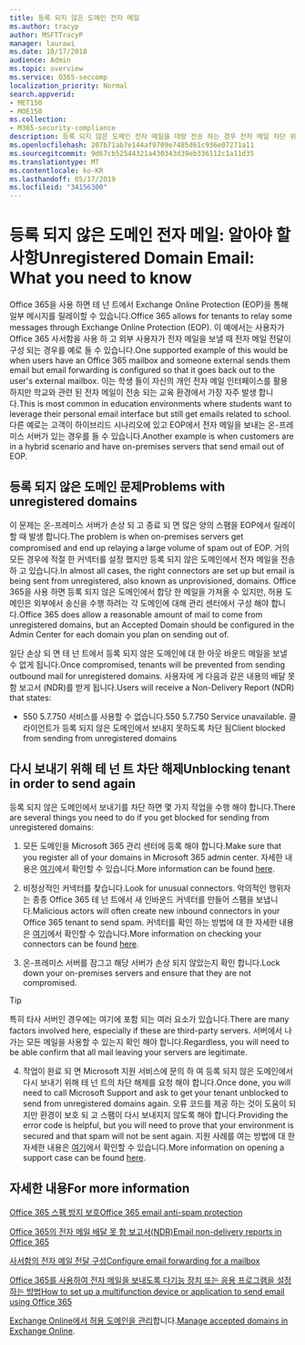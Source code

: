 ```yaml
---
title: 등록 되지 않은 도메인 전자 메일
ms.author: tracyp
author: MSFTTracyP
manager: laurawi
ms.date: 10/17/2018
audience: Admin
ms.topic: overview
ms.service: O365-seccomp
localization_priority: Normal
search.appverid:
- MET150
- MOE150
ms.collection:
- M365-security-compliance
description: 등록 되지 않은 도메인 전자 메일을 대량 전송 하는 경우 전자 메일 차단 위험이 실행 됩니다. 자세한 내용은이 문서를 참조 하세요.
ms.openlocfilehash: 207b71ab7e144af9709e7485d61c936e07271a11
ms.sourcegitcommit: 9d67cb52544321a430343d39eb336112c1a11d35
ms.translationtype: MT
ms.contentlocale: ko-KR
ms.lasthandoff: 05/17/2019
ms.locfileid: "34156300"
---
```

# <a name="unregistered-domain-email-what-you-need-to-know"></a><span data-ttu-id="35dea-104">등록 되지 않은 도메인 전자 메일: 알아야 할 사항</span><span class="sxs-lookup"><span data-stu-id="35dea-104">Unregistered Domain Email: What you need to know</span></span>

<span data-ttu-id="35dea-105">Office 365을 사용 하면 테 넌 트에서 Exchange Online Protection (EOP)을 통해 일부 메시지를 릴레이할 수 있습니다.</span><span class="sxs-lookup"><span data-stu-id="35dea-105">Office 365 allows for tenants to relay some messages through Exchange Online Protection (EOP).</span></span> <span data-ttu-id="35dea-106">이 예에서는 사용자가 Office 365 사서함을 사용 하 고 외부 사용자가 전자 메일을 보낼 때 전자 메일 전달이 구성 되는 경우를 예로 들 수 있습니다.</span><span class="sxs-lookup"><span data-stu-id="35dea-106">One supported example of this would be when users have an Office 365 mailbox and someone external sends them email but email forwarding is configured so that it goes back out to the user's external mailbox.</span></span> <span data-ttu-id="35dea-107">이는 학생 들이 자신의 개인 전자 메일 인터페이스를 활용 하지만 학교와 관련 된 전자 메일이 전송 되는 교육 환경에서 가장 자주 발생 합니다.</span><span class="sxs-lookup"><span data-stu-id="35dea-107">This is most common in education environments where students want to leverage their personal email interface but still get emails related to school.</span></span> <span data-ttu-id="35dea-108">다른 예로는 고객이 하이브리드 시나리오에 있고 EOP에서 전자 메일을 보내는 온-프레미스 서버가 있는 경우를 들 수 있습니다.</span><span class="sxs-lookup"><span data-stu-id="35dea-108">Another example is when customers are in a hybrid scenario and have on-premises servers that send email out of EOP.</span></span>

## <a name="problems-with-unregistered-domains"></a><span data-ttu-id="35dea-109">등록 되지 않은 도메인 문제</span><span class="sxs-lookup"><span data-stu-id="35dea-109">Problems with unregistered domains</span></span>

<span data-ttu-id="35dea-110">이 문제는 온-프레미스 서버가 손상 되 고 종료 되 면 많은 양의 스팸을 EOP에서 릴레이할 때 발생 합니다.</span><span class="sxs-lookup"><span data-stu-id="35dea-110">The problem is when on-premises servers get compromised and end up relaying a large volume of spam out of EOP.</span></span> <span data-ttu-id="35dea-111">거의 모든 경우에 적절 한 커넥터를 설정 했지만 등록 되지 않은 도메인에서 전자 메일을 전송 하 고 있습니다.</span><span class="sxs-lookup"><span data-stu-id="35dea-111">In almost all cases, the right connectors are set up but email is being sent from unregistered, also known as unprovisioned, domains.</span></span> <span data-ttu-id="35dea-112">Office 365을 사용 하면 등록 되지 않은 도메인에서 합당 한 메일을 가져올 수 있지만, 허용 도메인은 외부에서 송신을 수행 하려는 각 도메인에 대해 관리 센터에서 구성 해야 합니다.</span><span class="sxs-lookup"><span data-stu-id="35dea-112">Office 365 does allow a reasonable amount of mail to come from unregistered domains, but an Accepted Domain should be configured in the Admin Center for each domain you plan on sending out of.</span></span>

<span data-ttu-id="35dea-113">일단 손상 되 면 테 넌 트에서 등록 되지 않은 도메인에 대 한 아웃 바운드 메일을 보낼 수 없게 됩니다.</span><span class="sxs-lookup"><span data-stu-id="35dea-113">Once compromised, tenants will be prevented from sending outbound mail for unregistered domains.</span></span> <span data-ttu-id="35dea-114">사용자에 게 다음과 같은 내용의 배달 못 함 보고서 (NDR)를 받게 됩니다.</span><span class="sxs-lookup"><span data-stu-id="35dea-114">Users will receive a Non-Delivery Report (NDR) that states:</span></span>

- <span data-ttu-id="35dea-115">550 5.7.750 서비스를 사용할 수 없습니다.</span><span class="sxs-lookup"><span data-stu-id="35dea-115">550 5.7.750 Service unavailable.</span></span> <span data-ttu-id="35dea-116">클라이언트가 등록 되지 않은 도메인에서 보내지 못하도록 차단 됨</span><span class="sxs-lookup"><span data-stu-id="35dea-116">Client blocked from sending from unregistered domains</span></span>

## <a name="unblocking-tenant-in-order-to-send-again"></a><span data-ttu-id="35dea-117">다시 보내기 위해 테 넌 트 차단 해제</span><span class="sxs-lookup"><span data-stu-id="35dea-117">Unblocking tenant in order to send again</span></span>

<span data-ttu-id="35dea-118">등록 되지 않은 도메인에서 보내기를 차단 하면 몇 가지 작업을 수행 해야 합니다.</span><span class="sxs-lookup"><span data-stu-id="35dea-118">There are several things you need to do if you get blocked for sending from unregistered domains:</span></span>

1. <span data-ttu-id="35dea-119">모든 도메인을 Microsoft 365 관리 센터에 등록 해야 합니다.</span><span class="sxs-lookup"><span data-stu-id="35dea-119">Make sure that you register all of your domains in Microsoft 365 admin center.</span></span> <span data-ttu-id="35dea-120">자세한 내용은 [여기](https://docs.microsoft.com/en-us/exchange/mail-flow-best-practices/manage-accepted-domains/manage-accepted-domains)에서 확인할 수 있습니다.</span><span class="sxs-lookup"><span data-stu-id="35dea-120">More information can be found [here](https://docs.microsoft.com/en-us/exchange/mail-flow-best-practices/manage-accepted-domains/manage-accepted-domains).</span></span>

2. <span data-ttu-id="35dea-121">비정상적인 커넥터를 찾습니다.</span><span class="sxs-lookup"><span data-stu-id="35dea-121">Look for unusual connectors.</span></span> <span data-ttu-id="35dea-122">악의적인 행위자는 종종 Office 365 테 넌 트에서 새 인바운드 커넥터를 만들어 스팸을 보냅니다.</span><span class="sxs-lookup"><span data-stu-id="35dea-122">Malicious actors will often create new inbound connectors in your Office 365 tenant to send spam.</span></span> <span data-ttu-id="35dea-123">커넥터를 확인 하는 방법에 대 한 자세한 내용은 [여기](https://docs.microsoft.com/en-us/powershell/module/exchange/mail-flow/get-inboundconnector?view=exchange-ps)에서 확인할 수 있습니다.</span><span class="sxs-lookup"><span data-stu-id="35dea-123">More information on checking your connectors can be found [here](https://docs.microsoft.com/en-us/powershell/module/exchange/mail-flow/get-inboundconnector?view=exchange-ps).</span></span> 

3. <span data-ttu-id="35dea-124">온-프레미스 서버를 잠그고 해당 서버가 손상 되지 않았는지 확인 합니다.</span><span class="sxs-lookup"><span data-stu-id="35dea-124">Lock down your on-premises servers and ensure that they are not compromised.</span></span>

> [!TIP]
> <span data-ttu-id="35dea-125">특히 타사 서버인 경우에는 여기에 포함 되는 여러 요소가 있습니다.</span><span class="sxs-lookup"><span data-stu-id="35dea-125">There are many factors involved here, especially if these are third-party servers.</span></span> <span data-ttu-id="35dea-126">서버에서 나가는 모든 메일을 사용할 수 있는지 확인 해야 합니다.</span><span class="sxs-lookup"><span data-stu-id="35dea-126">Regardless, you will need to be able confirm that  all mail leaving your servers are legitimate.</span></span>

4. <span data-ttu-id="35dea-127">작업이 완료 되 면 Microsoft 지원 서비스에 문의 하 여 등록 되지 않은 도메인에서 다시 보내기 위해 테 넌 트의 차단 해제를 요청 해야 합니다.</span><span class="sxs-lookup"><span data-stu-id="35dea-127">Once done, you will need to call Microsoft Support and ask to get your tenant unblocked to send from unregistered domains again.</span></span>  <span data-ttu-id="35dea-128">오류 코드를 제공 하는 것이 도움이 되지만 환경이 보호 되 고 스팸이 다시 보내지지 않도록 해야 합니다.</span><span class="sxs-lookup"><span data-stu-id="35dea-128">Providing the error code is helpful, but you will need to prove that your environment is secured and that spam will not be sent again.</span></span> <span data-ttu-id="35dea-129">지원 사례를 여는 방법에 대 한 자세한 내용은 [여기](https://support.office.com/en-us/article/Contact-support-for-business-products-Admin-Help-32a17ca7-6fa0-4870-8a8d-e25ba4ccfd4b#ID0EAADAAA=online)에서 확인할 수 있습니다.</span><span class="sxs-lookup"><span data-stu-id="35dea-129">More information on opening a support case can be found [here](https://support.office.com/en-us/article/Contact-support-for-business-products-Admin-Help-32a17ca7-6fa0-4870-8a8d-e25ba4ccfd4b#ID0EAADAAA=online).</span></span>
  
## <a name="for-more-information"></a><span data-ttu-id="35dea-130">자세한 내용</span><span class="sxs-lookup"><span data-stu-id="35dea-130">For more information</span></span>

[<span data-ttu-id="35dea-131">Office 365 스팸 방지 보호</span><span class="sxs-lookup"><span data-stu-id="35dea-131">Office 365 email anti-spam protection</span></span>](anti-spam-protection.md)

[<span data-ttu-id="35dea-132">Office 365의 전자 메일 배달 못 함 보고서(NDR)</span><span class="sxs-lookup"><span data-stu-id="35dea-132">Email non-delivery reports in Office 365</span></span>](https://support.office.com/article/email-non-delivery-reports-in-office-365-51daa6b9-2e35-49c4-a0c9-df85bf8533c3)

[<span data-ttu-id="35dea-133">사서함의 전자 메일 전달 구성</span><span class="sxs-lookup"><span data-stu-id="35dea-133">Configure email forwarding for a mailbox</span></span>](https://docs.microsoft.com/en-us/exchange/recipients-in-exchange-online/manage-user-mailboxes/configure-email-forwarding)

[<span data-ttu-id="35dea-134">Office 365를 사용하여 전자 메일을 보내도록 다기능 장치 또는 응용 프로그램을 설정하는 방법</span><span class="sxs-lookup"><span data-stu-id="35dea-134">How to set up a multifunction device or application to send email using Office 365</span></span>](https://support.office.com/en-us/article/How-to-set-up-a-multifunction-device-or-application-to-send-email-using-Office-365-69f58e99-c550-4274-ad18-c805d654b4c4)

<span data-ttu-id="35dea-135">[Exchange Online에서 허용 도메인을 관리](https://docs.microsoft.com/en-us/exchange/mail-flow-best-practices/manage-accepted-domains/manage-accepted-domains)합니다.</span><span class="sxs-lookup"><span data-stu-id="35dea-135">[Manage accepted domains in Exchange Online](https://docs.microsoft.com/en-us/exchange/mail-flow-best-practices/manage-accepted-domains/manage-accepted-domains).</span></span>
